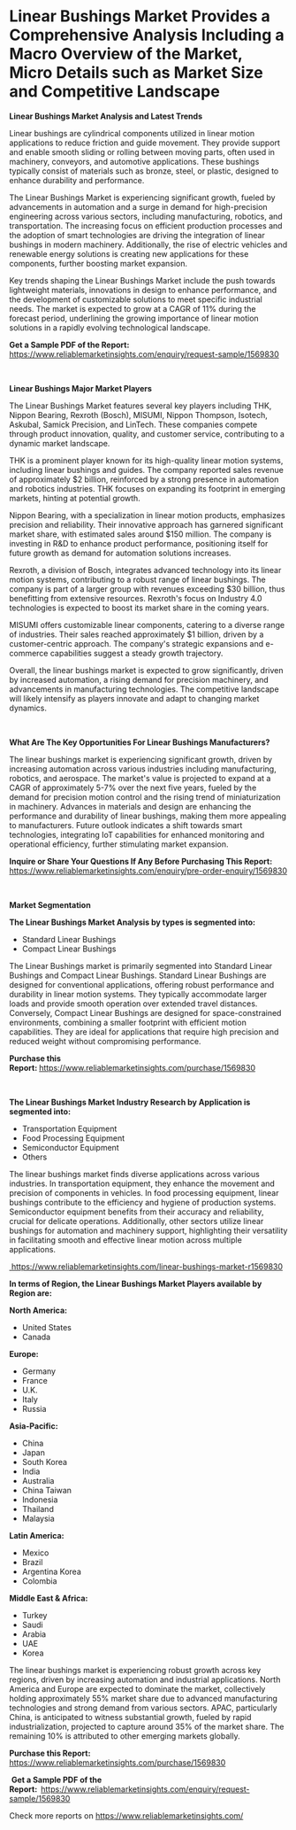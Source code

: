 <p><h1>Linear Bushings Market Provides a Comprehensive Analysis Including a Macro Overview of the Market, Micro Details such as Market Size and Competitive Landscape</h1></p><p><strong>Linear Bushings Market Analysis and Latest Trends</strong></p>
<p><p>Linear bushings are cylindrical components utilized in linear motion applications to reduce friction and guide movement. They provide support and enable smooth sliding or rolling between moving parts, often used in machinery, conveyors, and automotive applications. These bushings typically consist of materials such as bronze, steel, or plastic, designed to enhance durability and performance.</p><p>The Linear Bushings Market is experiencing significant growth, fueled by advancements in automation and a surge in demand for high-precision engineering across various sectors, including manufacturing, robotics, and transportation. The increasing focus on efficient production processes and the adoption of smart technologies are driving the integration of linear bushings in modern machinery. Additionally, the rise of electric vehicles and renewable energy solutions is creating new applications for these components, further boosting market expansion.</p><p>Key trends shaping the Linear Bushings Market include the push towards lightweight materials, innovations in design to enhance performance, and the development of customizable solutions to meet specific industrial needs. The market is expected to grow at a CAGR of 11% during the forecast period, underlining the growing importance of linear motion solutions in a rapidly evolving technological landscape.</p></p>
<p><strong>Get a Sample PDF of the Report:&nbsp;</strong> <a href="https://www.reliablemarketinsights.com/enquiry/request-sample/1569830?utm_campaign=1938&utm_medium=2&utm_source=Github&utm_content=ia&utm_term=29122024&utm_id=linear-bushings">https://www.reliablemarketinsights.com/enquiry/request-sample/1569830</a></p>
<p>&nbsp;</p>
<p><strong>Linear Bushings Major Market Players</strong></p>
<p><p>The Linear Bushings Market features several key players including THK, Nippon Bearing, Rexroth (Bosch), MISUMI, Nippon Thompson, Isotech, Askubal, Samick Precision, and LinTech. These companies compete through product innovation, quality, and customer service, contributing to a dynamic market landscape.</p><p>THK is a prominent player known for its high-quality linear motion systems, including linear bushings and guides. The company reported sales revenue of approximately $2 billion, reinforced by a strong presence in automation and robotics industries. THK focuses on expanding its footprint in emerging markets, hinting at potential growth.</p><p>Nippon Bearing, with a specialization in linear motion products, emphasizes precision and reliability. Their innovative approach has garnered significant market share, with estimated sales around $150 million. The company is investing in R&D to enhance product performance, positioning itself for future growth as demand for automation solutions increases.</p><p>Rexroth, a division of Bosch, integrates advanced technology into its linear motion systems, contributing to a robust range of linear bushings. The company is part of a larger group with revenues exceeding $30 billion, thus benefitting from extensive resources. Rexroth's focus on Industry 4.0 technologies is expected to boost its market share in the coming years.</p><p>MISUMI offers customizable linear components, catering to a diverse range of industries. Their sales reached approximately $1 billion, driven by a customer-centric approach. The company's strategic expansions and e-commerce capabilities suggest a steady growth trajectory.</p><p>Overall, the linear bushings market is expected to grow significantly, driven by increased automation, a rising demand for precision machinery, and advancements in manufacturing technologies. The competitive landscape will likely intensify as players innovate and adapt to changing market dynamics.</p></p>
<p>&nbsp;</p>
<p><strong>What Are The Key Opportunities For Linear Bushings Manufacturers?</strong></p>
<p><p>The linear bushings market is experiencing significant growth, driven by increasing automation across various industries including manufacturing, robotics, and aerospace. The market's value is projected to expand at a CAGR of approximately 5-7% over the next five years, fueled by the demand for precision motion control and the rising trend of miniaturization in machinery. Advances in materials and design are enhancing the performance and durability of linear bushings, making them more appealing to manufacturers. Future outlook indicates a shift towards smart technologies, integrating IoT capabilities for enhanced monitoring and operational efficiency, further stimulating market expansion.</p></p>
<p><strong>Inquire or Share Your Questions If Any Before Purchasing This Report:</strong> <a href="https://www.reliablemarketinsights.com/enquiry/pre-order-enquiry/1569830?utm_campaign=1938&utm_medium=2&utm_source=Github&utm_content=ia&utm_term=29122024&utm_id=linear-bushings">https://www.reliablemarketinsights.com/enquiry/pre-order-enquiry/1569830</a></p>
<p>&nbsp;</p>
<p><strong>Market Segmentation</strong></p>
<p><strong>The Linear Bushings Market Analysis by types is segmented into:</strong></p>
<p><ul><li>Standard Linear Bushings</li><li>Compact Linear Bushings</li></ul></p>
<p><p>The Linear Bushings market is primarily segmented into Standard Linear Bushings and Compact Linear Bushings. Standard Linear Bushings are designed for conventional applications, offering robust performance and durability in linear motion systems. They typically accommodate larger loads and provide smooth operation over extended travel distances. Conversely, Compact Linear Bushings are designed for space-constrained environments, combining a smaller footprint with efficient motion capabilities. They are ideal for applications that require high precision and reduced weight without compromising performance.</p></p>
<p><strong>Purchase this Report:&nbsp;</strong><a href="https://www.reliablemarketinsights.com/purchase/1569830?utm_campaign=1938&utm_medium=2&utm_source=Github&utm_content=ia&utm_term=29122024&utm_id=linear-bushings">https://www.reliablemarketinsights.com/purchase/1569830</a></p>
<p>&nbsp;</p>
<p><strong>The Linear Bushings Market Industry Research by Application is segmented into:</strong></p>
<p><ul><li>Transportation Equipment</li><li>Food Processing Equipment</li><li>Semiconductor Equipment</li><li>Others</li></ul></p>
<p><p>The linear bushings market finds diverse applications across various industries. In transportation equipment, they enhance the movement and precision of components in vehicles. In food processing equipment, linear bushings contribute to the efficiency and hygiene of production systems. Semiconductor equipment benefits from their accuracy and reliability, crucial for delicate operations. Additionally, other sectors utilize linear bushings for automation and machinery support, highlighting their versatility in facilitating smooth and effective linear motion across multiple applications.</p></p>
<p><a href="https://www.reliablemarketinsights.com/linear-bushings-market-r1569830?utm_campaign=1938&utm_medium=2&utm_source=Github&utm_content=ia&utm_term=29122024&utm_id=linear-bushings">&nbsp;https://www.reliablemarketinsights.com/linear-bushings-market-r1569830</a></p>
<p><strong>In terms of Region, the Linear Bushings Market Players available by Region are:</strong></p>
<p>
    <p> <strong> North America: </strong>
        <ul>
            <li>United States</li>
            <li>Canada</li>
        </ul>
        </p> 
    <p> <strong> Europe: </strong>
        <ul>
            <li>Germany</li>
            <li>France</li>
            <li>U.K.</li>
            <li>Italy</li>
            <li>Russia</li>
        </ul>
        </p> 
    <p> <strong> Asia-Pacific: </strong>
        <ul>
            <li>China</li>
            <li>Japan</li>
            <li>South Korea</li>
            <li>India</li>
            <li>Australia</li>
            <li>China Taiwan</li>
            <li>Indonesia</li>
            <li>Thailand</li>
            <li>Malaysia</li>
        </ul>
        </p> 
    <p> <strong> Latin America: </strong>
        <ul>
            <li>Mexico</li>
            <li>Brazil</li>
            <li>Argentina Korea</li>
            <li>Colombia</li>
        </ul>
        </p> 
    <p> <strong> Middle East & Africa: </strong>
        <ul>
            <li>Turkey</li>
            <li>Saudi</li>
            <li>Arabia</li>
            <li>UAE</li>
            <li>Korea</li>
        </ul>
    </p>
    </p>
<p><p>The linear bushings market is experiencing robust growth across key regions, driven by increasing automation and industrial applications. North America and Europe are expected to dominate the market, collectively holding approximately 55% market share due to advanced manufacturing technologies and strong demand from various sectors. APAC, particularly China, is anticipated to witness substantial growth, fueled by rapid industrialization, projected to capture around 35% of the market share. The remaining 10% is attributed to other emerging markets globally.</p></p>
<p><strong>Purchase this Report: </strong><a href="https://www.reliablemarketinsights.com/purchase/1569830?utm_campaign=1938&utm_medium=2&utm_source=Github&utm_content=ia&utm_term=29122024&utm_id=linear-bushings">https://www.reliablemarketinsights.com/purchase/1569830</a></p>
<p>&nbsp;<strong>Get a Sample PDF of the Report:&nbsp;&nbsp;</strong><a href="https://www.reliablemarketinsights.com/enquiry/request-sample/1569830?utm_campaign=1938&utm_medium=2&utm_source=Github&utm_content=ia&utm_term=29122024&utm_id=linear-bushings">https://www.reliablemarketinsights.com/enquiry/request-sample/1569830</a></p>
<p><strong></strong></p>
<p>Check more reports on <a href="https://www.reliablemarketinsights.com/?utm_campaign=1938&utm_medium=2&utm_source=Github&utm_content=ia&utm_term=29122024&utm_id=linear-bushings">https://www.reliablemarketinsights.com/</a></p>